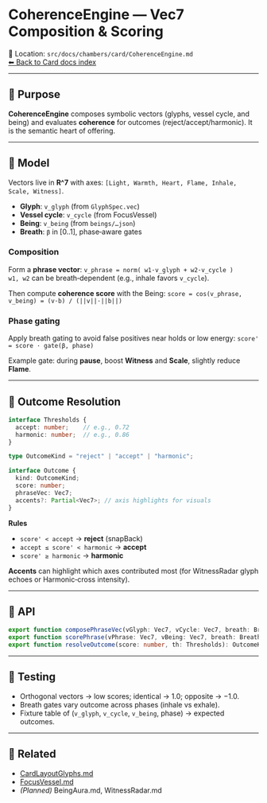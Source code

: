 # CoherenceEngine — Vec7 Composition & Scoring

📍 Location: `src/docs/chambers/card/CoherenceEngine.md`  
[⬅ Back to Card docs index](./README.md)

---

## 🎯 Purpose
**CoherenceEngine** composes symbolic vectors (glyphs, vessel cycle, and being) and evaluates **coherence** for outcomes (reject/accept/harmonic). It is the semantic heart of offering.

---

## 🧠 Model
Vectors live in **R^7** with axes: `[Light, Warmth, Heart, Flame, Inhale, Scale, Witness]`.

- **Glyph**: `v_glyph` (from `GlyphSpec.vec`)  
- **Vessel cycle**: `v_cycle` (from FocusVessel)  
- **Being**: `v_being` (from `beings/…json`)  
- **Breath**: `β` in [0..1], phase‑aware gates

### Composition
Form a **phrase vector**:
`v_phrase = norm( w1·v_glyph + w2·v_cycle )`  
`w1, w2` can be breath‑dependent (e.g., inhale favors `v_cycle`).

Then compute **coherence score** with the Being:
`score = cos(v_phrase, v_being) = (v·b) / (||v||·||b||)`

### Phase gating
Apply breath gating to avoid false positives near holds or low energy:
`score' = score · gate(β, phase)`

Example gate: during **pause**, boost **Witness** and **Scale**, slightly reduce **Flame**.

---

## 🧪 Outcome Resolution

```ts
interface Thresholds {
  accept: number;    // e.g., 0.72
  harmonic: number;  // e.g., 0.86
}

type OutcomeKind = "reject" | "accept" | "harmonic";

interface Outcome {
  kind: OutcomeKind;
  score: number;
  phraseVec: Vec7;
  accents?: Partial<Vec7>; // axis highlights for visuals
}
```

**Rules**
- `score' < accept` → **reject** (snapBack)
- `accept ≤ score' < harmonic` → **accept**
- `score' ≥ harmonic` → **harmonic**

**Accents** can highlight which axes contributed most (for WitnessRadar glyph echoes or Harmonic‑cross intensity).

---

## 🔧 API

```ts
export function composePhraseVec(vGlyph: Vec7, vCycle: Vec7, breath: Breath): Vec7
export function scorePhrase(vPhrase: Vec7, vBeing: Vec7, breath: Breath): number
export function resolveOutcome(score: number, th: Thresholds): OutcomeKind
```

---

## 🧪 Testing

- Orthogonal vectors → low scores; identical → 1.0; opposite → −1.0.  
- Breath gates vary outcome across phases (inhale vs exhale).  
- Fixture table of (`v_glyph`, `v_cycle`, `v_being`, phase) → expected outcomes.  

---

## 🔗 Related
- [CardLayoutGlyphs.md](./CardLayoutGlyphs.md)
- [FocusVessel.md](./FocusVessel.md)
- *(Planned)* BeingAura.md, WitnessRadar.md
